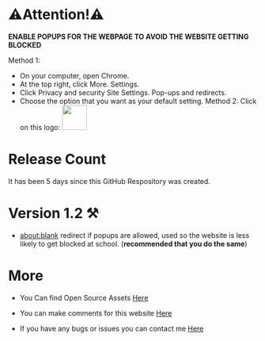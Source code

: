 # ⚠️Attention!⚠️
**ENABLE POPUPS FOR THE WEBPAGE TO AVOID THE WEBSITE GETTING BLOCKED**

Method 1:
- On your computer, open Chrome.
- At the top right, click More. Settings.
- Click Privacy and security Site Settings. Pop-ups and redirects.
- Choose the option that you want as your default setting.
Method 2:
Click on this logo: <img src="https://github.com/n-jramirez/n-jramirez.github.io/assets/131909495/42c0e2fc-7a26-41ad-ab8e-c10b4f999b19"  width="50" height="50">
# Release Count
It has been 5 days since this GitHub Respository was created.
# Version 1.2 ⚒️
- [about:blank](https://about:blank) redirect if popups are allowed, used so the website is less likely to get blocked at school. (**recommended that you do the same**)
# More
- You Can find Open Source Assets [Here](https://github.com/n-jramirez/Open-Source)

- You can make comments for this website [Here](https://github.com/n-jramirez/n-jramirez.github.io/discussions/1)


- If you have any bugs or issues you can contact me [Here](https://github.com/n-jramirez/n-jramirez.github.io/issues)
